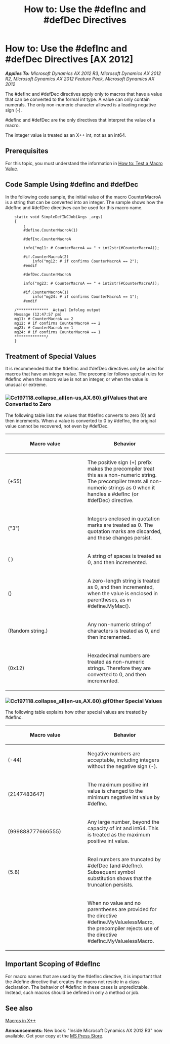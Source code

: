 ﻿---
title: 'How to: Use the #defInc and #defDec Directives'
TOCTitle: 'How to: Use the #defInc and #defDec Directives'
ms:assetid: be4f9fa7-c80c-4bef-8a4b-199ec5345af5
ms:mtpsurl: https://msdn.microsoft.com/en-us/library/Cc197118(v=AX.60)
ms:contentKeyID: 35250054
ms.date: 05/18/2015
mtps_version: v=AX.60
---

# How to: Use the \#defInc and \#defDec Directives [AX 2012]


_**Applies To:** Microsoft Dynamics AX 2012 R3, Microsoft Dynamics AX 2012 R2, Microsoft Dynamics AX 2012 Feature Pack, Microsoft Dynamics AX 2012_

The \#defInc and \#defDec directives apply only to macros that have a value that can be converted to the formal int type. A value can only contain numerals. The only non-numeric character allowed is a leading negative sign (-).

\#defInc and \#defDec are the only directives that interpret the value of a macro.

The integer value is treated as an X++ int, not as an int64.

## Prerequisites

For this topic, you must understand the information in [How to: Test a Macro Value](how-to-test-a-macro-value.md).

## Code Sample Using \#defInc and \#defDec

In the following code sample, the initial value of the macro CounterMacroA is a string that can be converted into an integer. The sample shows how the \#defInc and \#defDec directives can be used for this macro name.
```X++  
    static void SimpleDefINCJob(Args _args)
    {
        ;
        #define.CounterMacroA(1)
    
        #defInc.CounterMacroA
    
        info("mg11: # CounterMacroA == " + int2str(#CounterMacroA));
    
        #if.CounterMacroA(2)
            info("mg12: # if confirms CounterMacroA == 2");
        #endif
    
        #defDec.CounterMacroA
    
        info("mg23: # CounterMacroA == " + int2str(#CounterMacroA));
    
        #if.CounterMacroA(1)
            info("mg24: # if confirms CounterMacroA == 1");
        #endif
    
    /**************  Actual Infolog output
    Message (12:47:57 pm)
    mg11: # CounterMacroA == 2
    mg12: # if confirms CounterMacroA == 2
    mg23: # CounterMacroA == 1
    mg24: # if confirms CounterMacroA == 1
    **************/
    }
```
## Treatment of Special Values

It is recommended that the \#defInc and \#defDec directives only be used for macros that have an integer value. The precompiler follows special rules for \#defInc when the macro value is not an integer, or when the value is unusual or extreme.

### ![Cc197118.collapse\_all(en-us,AX.60).gif](images/Gg863931.collapse_all(en-us,AX.60).gif "Cc197118.collapse_all(en-us,AX.60).gif")Values that are Converted to Zero

The following table lists the values that \#defInc converts to zero (0) and then increments. When a value is converted to 0 by \#defInc, the original value cannot be recovered, not even by \#defDec.

<table>
<colgroup>
<col style="width: 50%" />
<col style="width: 50%" />
</colgroup>
<thead>
<tr class="header">
<th><p>Macro value</p></th>
<th><p>Behavior</p></th>
</tr>
</thead>
<tbody>
<tr class="odd">
<td><p>(+55)</p></td>
<td><p>The positive sign (+) prefix makes the precompiler treat this as a non-numeric string. The precompiler treats all non-numeric strings as 0 when it handles a #defInc (or #defDec) directive.</p></td>
</tr>
<tr class="even">
<td><p>(&quot;3&quot;)</p></td>
<td><p>Integers enclosed in quotation marks are treated as 0. The quotation marks are discarded, and these changes persist.</p></td>
</tr>
<tr class="odd">
<td><p>( )</p></td>
<td><p>A string of spaces is treated as 0, and then incremented.</p></td>
</tr>
<tr class="even">
<td><p>()</p></td>
<td><p>A zero-length string is treated as 0, and then incremented, when the value is enclosed in parentheses, as in #define.MyMac().</p></td>
</tr>
<tr class="odd">
<td><p>(Random string.)</p></td>
<td><p>Any non-numeric string of characters is treated as 0, and then incremented.</p></td>
</tr>
<tr class="even">
<td><p>(0x12)</p></td>
<td><p>Hexadecimal numbers are treated as non-numeric strings. Therefore they are converted to 0, and then incremented.</p></td>
</tr>
</tbody>
</table>


### ![Cc197118.collapse\_all(en-us,AX.60).gif](images/Gg863931.collapse_all(en-us,AX.60).gif "Cc197118.collapse_all(en-us,AX.60).gif")Other Special Values

The following table explains how other special values are treated by \#defInc.

<table>
<colgroup>
<col style="width: 50%" />
<col style="width: 50%" />
</colgroup>
<thead>
<tr class="header">
<th><p>Macro value</p></th>
<th><p>Behavior</p></th>
</tr>
</thead>
<tbody>
<tr class="odd">
<td><p>(-44)</p></td>
<td><p>Negative numbers are acceptable, including integers without the negative sign (-).</p></td>
</tr>
<tr class="even">
<td><p>(2147483647)</p></td>
<td><p>The maximum positive int value is changed to the minimum negative int value by #defInc.</p></td>
</tr>
<tr class="odd">
<td><p>(999888777666555)</p></td>
<td><p>Any large number, beyond the capacity of int and int64. This is treated as the maximum positive int value.</p></td>
</tr>
<tr class="even">
<td><p>(5.8)</p></td>
<td><p>Real numbers are truncated by #defDec (and #defInc). Subsequent symbol substitution shows that the truncation persists.</p></td>
</tr>
<tr class="odd">
<td><p></p></td>
<td><p>When no value and no parentheses are provided for the directive #define.MyValuelessMacro, the precompiler rejects use of the directive #defInc.MyValuelessMacro.</p></td>
</tr>
</tbody>
</table>


## Important Scoping of \#defInc

For macro names that are used by the \#defInc directive, it is important that the \#define directive that creates the macro not reside in a class declaration. The behavior of \#defInc in these cases is unpredictable. Instead, such macros should be defined in only a method or job.

## See also

[Macros in X++](macros-in-x.md)

  
**Announcements:** New book: "Inside Microsoft Dynamics AX 2012 R3" now available. Get your copy at the [MS Press Store](https://www.microsoftpressstore.com/store/inside-microsoft-dynamics-ax-2012-r3-9780735685109).

